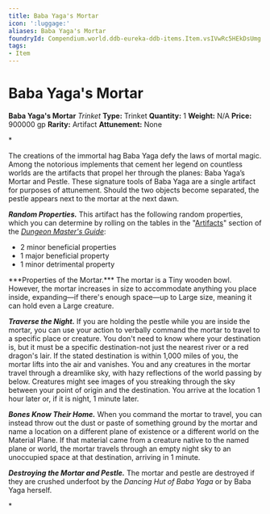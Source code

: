 ```yaml
---
title: Baba Yaga's Mortar
icon: ':luggage:'
aliases: Baba Yaga's Mortar
foundryId: Compendium.world.ddb-eureka-ddb-items.Item.vsIVwRc5HEkDsUmg
tags:
- Item
---
```


# Baba Yaga's Mortar

**Baba Yaga's Mortar**
_Trinket_
**Type:** Trinket
**Quantity:** 1
**Weight:** N/A
**Price:** 900000 gp
**Rarity:** Artifact
**Attunement:** None

*<p>The creations of the immortal hag Baba Yaga defy the laws of mortal magic. Among the notorious implements that cement her legend on countless worlds are the artifacts that propel her through the planes: Baba Yaga’s Mortar and Pestle. These signature tools of Baba Yaga are a single artifact for purposes of attunement. Should the two objects become separated, the pestle appears next to the mortar at the next dawn.

***Random Properties.*** This artifact has the following random properties, which you can determine by rolling on the tables in the "<a title="Artifacts" href="https://www.dndbeyond.com/sources/dmg/sentient-magic-items-artifacts#Artifacts">Artifacts</a>" section of the *<a class="sourcebook" title="Dungeon Master's Guide" href="https://www.dndbeyond.com/sources/dmg">Dungeon Master's Guide</a>*:</p>
* 2 minor beneficial properties
* 1 major beneficial property
* 1 minor detrimental property

<p>***Properties of the Mortar.*** The mortar is a Tiny wooden bowl. However, the mortar increases in size to accommodate anything you place inside, expanding—if there's enough space—up to Large size, meaning it can hold even a Large creature.

***Traverse the Night.*** If you are holding the pestle while you are inside the mortar, you can use your action to verbally command the mortar to travel to a specific place or creature. You don't need to know where your destination is, but it must be a specific destination-not just the nearest river or a red dragon's lair. If the stated destination is within 1,000 miles of you, the mortar lifts into the air and vanishes. You and any creatures in the mortar travel through a dreamlike sky, with hazy reflections of the world passing by below. Creatures might see images of you streaking through the sky between your point of origin and the destination. You arrive at the location 1 hour later or, if it is night, 1 minute later.

***Bones Know Their Home.*** When you command the mortar to travel, you can instead throw out the dust or paste of something ground by the mortar and name a location on a different plane of existence or a different world on the Material Plane. If that material came from a creature native to the named plane or world, the mortar travels through an empty night sky to an unoccupied space at that destination, arriving in 1 minute.

***Destroying the Mortar and Pestle.*** The mortar and pestle are destroyed if they are crushed underfoot by the *Dancing Hut of Baba Yaga* or by Baba Yaga herself.</p>*